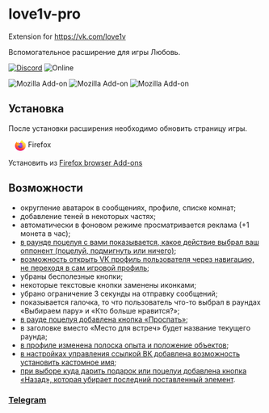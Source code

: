 # love1v-pro
Extension for https://vk.com/love1v

Вспомогательное расширение для игры Любовь.

[![Discord](https://img.shields.io/badge/Discord-7289DA?style=flat&logo=discord&logoColor=white)](https://discord.gg/awMSyU2gSj) ![Online](https://img.shields.io/discord/924021673626333204)

![Mozilla Add-on](https://img.shields.io/amo/v/love1v-pro)
![Mozilla Add-on](https://img.shields.io/amo/users/love1v-pro)
![Mozilla Add-on](https://img.shields.io/amo/rating/love1v-pro)

## Установка
После установки расширения необходимо обновить страницу игры.

&nbsp;&nbsp;&nbsp;<img alt="Firefox" src="https://raw.githubusercontent.com/softvar/enhanced-github/master/screenshots/firefox.png" align="center"/> Firefox&nbsp;&nbsp;&nbsp;

Установить из [Firefox browser Add-ons](https://addons.mozilla.org/en-US/firefox/addon/love1v-pro/)

## Возможности
- округление аватарок в сообщениях, профиле, списке комнат;
- добавление теней в некоторых частях;
- автоматически в фоновом режиме просматривается реклама (+1 монета в час);
- [в раунде поцелуя с вами показывается, какое действие выбрал ваш оппонент (поцелуй, подмигнуть или ничего)](assets/screenshots/wallhack.png);
- [возможность открыть VK профиль пользователя через навигацию, не переходя в сам игровой профиль](assets/screenshots/vk_navigation.jpg);
- убраны бесполезные кнопки;
- некоторые текстовые кнопки заменены иконками;
- убрано ограничение 3 секунды на отправку сообщений;
- показывается галочка, то что пользователь что-то выбрал в раундах «Выбираем пару» и «Кто больше нравится?»;
- [в рауде поцелуя добавлена кнопка «Проспать»](assets/screenshots/wallhack.png);
- в заголовке вместо «Место для встреч» будет название текущего раунда;
- [в профиле изменена полоска опыта и положение объектов](assets/screenshots/profile.png);
- [в настройках управления ссылкой ВК добавлена возможность установить кастомное имя](assets/screenshots/custom_name.png);
- [при выборе куда дарить подарок или поцелуи добавлена кнопка «Назад», которая убирает последний поставленный элемент](assets/screenshots/gift_range.png).

### [Telegram](https://t.me/zakovskiy)